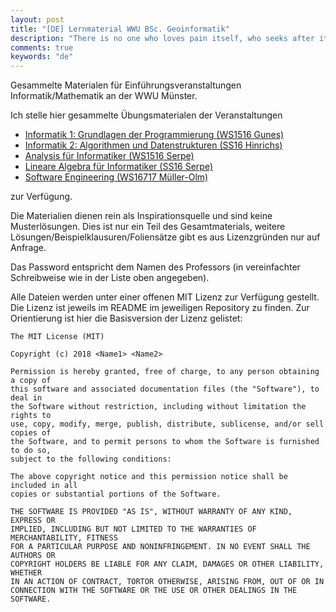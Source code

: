 ```yaml
---
layout: post
title: "[DE] Lernmaterial WWU BSc. Geoinformatik"
description: "There is no one who loves pain itself, who seeks after it and wants to have it, simply because it is pain..."
comments: true
keywords: "de"
---
```

Gesammelte Materialen für Einführungsveranstaltungen Informatik/Mathematik an der WWU Münster.

Ich stelle hier gesammelte Übungsmaterialen der Veranstaltungen

 * [Informatik 1: Grundlagen der Programmierung (WS1516 Gunes)](https://uni-muenster.sciebo.de/s/shqCinozZmIz30t)
 * [Informatik 2: Algorithmen und Datenstrukturen (SS16 Hinrichs)](https://uni-muenster.sciebo.de/s/wj3sHLujGGdDINE)
 * [Analysis für Informatiker (WS1516 Serpe)](https://uni-muenster.sciebo.de/s/2WzMadC9NOb8WD6)
 * [Lineare Algebra für Informatiker (SS16 Serpe)](https://uni-muenster.sciebo.de/s/7juu0aeTElJ4lnW)
 * [Software Engineering (WS16717 Müller-Olm)](https://uni-muenster.sciebo.de/s/Osh4V2P5NRCMVSc)

zur Verfügung.

Die Materialien dienen rein als Inspirationsquelle und sind keine Musterlösungen.
Dies ist nur ein Teil des Gesamtmaterials, weitere Lösungen/Beispielklausuren/Foliensätze gibt es aus Lizenzgründen nur auf Anfrage.

Das Password entspricht dem Namen des Professors (in vereinfachter Schreibweise wie in der Liste oben angegeben).

Alle Dateien werden unter einer offenen MIT Lizenz zur Verfügung gestellt. Die Lizenz ist jeweils im README im jeweiligen Repository zu finden. Zur Orientierung ist hier die Basisversion der Lizenz gelistet:
~~~~~~
The MIT License (MIT)

Copyright (c) 2018 <Name1> <Name2>

Permission is hereby granted, free of charge, to any person obtaining a copy of
this software and associated documentation files (the "Software"), to deal in
the Software without restriction, including without limitation the rights to
use, copy, modify, merge, publish, distribute, sublicense, and/or sell copies of
the Software, and to permit persons to whom the Software is furnished to do so,
subject to the following conditions:

The above copyright notice and this permission notice shall be included in all
copies or substantial portions of the Software.

THE SOFTWARE IS PROVIDED "AS IS", WITHOUT WARRANTY OF ANY KIND, EXPRESS OR
IMPLIED, INCLUDING BUT NOT LIMITED TO THE WARRANTIES OF MERCHANTABILITY, FITNESS
FOR A PARTICULAR PURPOSE AND NONINFRINGEMENT. IN NO EVENT SHALL THE AUTHORS OR
COPYRIGHT HOLDERS BE LIABLE FOR ANY CLAIM, DAMAGES OR OTHER LIABILITY, WHETHER
IN AN ACTION OF CONTRACT, TORTOR OTHERWISE, ARISING FROM, OUT OF OR IN
CONNECTION WITH THE SOFTWARE OR THE USE OR OTHER DEALINGS IN THE SOFTWARE.
~~~~~~~~~~
